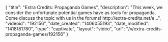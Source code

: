 {
    "title": "Extra Credits: Propaganda Games",
    "description": "This week, we consider the unfortunate potential games have as tools for propaganda. Come discuss the topic with us in the forums! http:\/\/extra-credits.net\/e...",
    "videoid": "192156",
    "date_created": "1406055193",
    "date_modified": "1418181780",
    "type": "captivate",
    "layout": "video",
    "url": "\/v\/extra-credits-propaganda-games\/192156"
}